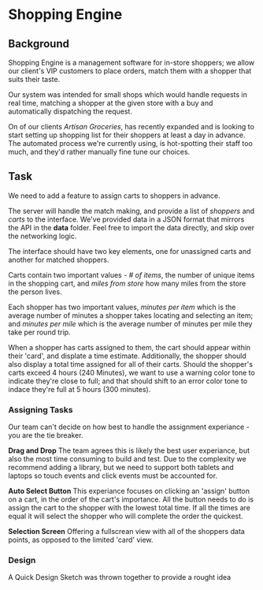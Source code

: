 # Shopping Engine

## Background 

Shopping Engine is a management software for in-store shoppers; we allow our client's VIP customers to place orders, match them with a shopper that suits their taste. 

Our system was intended for small shops which would handle requests in real time, matching a shopper at the given store with a buy and automatically dispatching the request. 

On of our clients _Artisan Groceries_, has recently expanded and is looking to start setting up shopping list for their shoppers at least a day in advance. The automated process we're currently using, is hot-spotting their staff too much, and they'd rather manually fine tune our choices. 

## Task

We need to add a feature to assign carts to shoppers in advance.

The server will handle the match making, and provide a list of _shoppers_ and _carts_ to the interface. We've provided data in a JSON format that mirrors the API in the **data** folder. Feel free to import the data directly, and skip over the networking logic. 

The interface should have two key elements, one for unassigned carts and another for matched shoppers. 

Carts contain two important values - _# of items_, the number of unique items in the shopping cart, and _miles from store_ how many miles from the store the person lives. 

Each shopper has two important values, _minutes per item_ which is the average number of minutes a shopper takes locating and selecting an item; and _minutes per mile_ which is the average number of minutes per mile they take per round trip.

When a shopper has carts assigned to them, the cart should appear within their 'card', and displate a time estimate. Additionally, the shopper should also display a total time assigned for all of their carts. Should the shopper's carts exceed 4 hours (240 Minutes), we want to use a warning color tone to indicate they're close to full; and that should shift to an error color tone to indace they're full at 5 hours (300 minutes). 

### Assigning Tasks 

Our team can't decide on how best to handle the assignment experiance - you are the tie breaker. 

**Drag and Drop** The team agrees this is likely the best user experiance, but also the most time consuming to build and test. Due to the complexity we recommend adding a library, but we need to support both tablets and laptops so touch events and click events must be accounted for. 

**Auto Select Button** This experiance focuses on clicking an 'assign' button on a cart, in the order of the cart's importance. All the button needs to do is assign the cart to the shopper with the lowest total time. If all the times are equal it will select the shopper who will complete the order the quickest. 

**Selection Screen** Offering a fullscrean view with all of the shoppers data points, as opposed to the limited 'card' view. 

### Design

A Quick Design Sketch was thrown together to provide a rought idea
